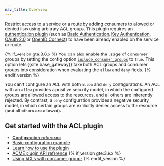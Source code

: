 ```yaml
---
nav_title: Overview
---
```


Restrict access to a service or a route by adding consumers to allowed or
denied lists using arbitrary ACL groups. This plugin requires an [authentication plugin](/hub/#authentication)
(such as [Basic Authentication](/hub/kong-inc/basic-auth/), [Key Authentication](/hub/kong-inc/key-auth/),
[OAuth 2.0](/hub/kong-inc/oauth2/) or [OpenID Connect](/hub/kong-inc/openid-connect/)) to have been already
enabled on the service or route.

{% if_version gte:3.6.x %}
You can also enable the usage of consumer groups by setting the config option [`include_consumer_groups`](/hub/kong-inc/acl/configuration/#include_consumer_groups) to `true`.
This option lets {{site.base_gateway}} take both ACL groups and consumer groups into consideration when evaluating the `allow` and `deny` fields.
{% endif_version %}

You can't configure an ACL with both `allow` and `deny` configurations. An ACL with an `allow` provides a positive security model, in which the configured groups are allowed access to the resources, and all others are inherently rejected. By contrast, a `deny` configuration provides a negative security model, in which certain groups are explicitly denied access to the resource (and all others are allowed).

## Get started with the ACL plugin

* [Configuration reference](/hub/kong-inc/acl/configuration/)
* [Basic configuration example](/hub/kong-inc/acl/how-to/basic-example/)
* [Learn how to use the plugin](/hub/kong-inc/acl/how-to/)
* [ACME plugin API reference](/hub/kong-inc/acl/api/)
{% if_version gte:3.6.x %}
* [Using ACLs with consumer groups](/hub/kong-inc/acl/how-to/consumer-groups/)
{% endif_version %}
